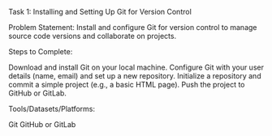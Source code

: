 Task 1: Installing and Setting Up Git for Version Control

Problem Statement:
Install and configure Git for version control to manage source code versions and collaborate on projects.

Steps to Complete:

Download and install Git on your local machine.
Configure Git with your user details (name, email) and set up a new repository.
Initialize a repository and commit a simple project (e.g., a basic HTML page).
Push the project to GitHub or GitLab.

Tools/Datasets/Platforms:

Git
GitHub or GitLab
